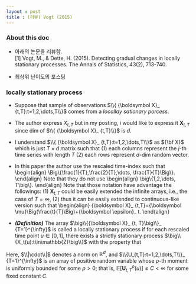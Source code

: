```yaml
---
layout : post 
title : (리뷰) Vogt (2015) 
---
```


### About this doc

- 아래의 논문을 리뷰함. <br/>
[1] Vogt, M., & Dette, H. (2015). Detecting gradual changes in locally stationary processes. The Annals of Statistics, 43(2), 713-740. 

- 최상위 난이도의 포스팅 

### locally stationary process

- Suppose that sample of observations $\\{ {\boldsymbol X}_ {t,T}:t=1,2,\dots,T\\}$ comes from a *locallay sationary porcess*. 

- The author express $X_{t,T}$ but in my posting, i would like to express it ${\boldsymbol X}_ {t,T}$ since dim of $\\{ {\boldsymbol X}_ {t,T}\\}$ is $d$. 

- I understand $\\{ {\boldsymbol X}_ {t,T}:t=1,2,\dots,T\\}$ as ${\bf X}$ which is just $T \times d$ matrix such that (1) each columns represent the $j$-th time series with length $T$ (2) each rows represent $d$-dim random vector. 

- In this paper the author use the rescaled time-index such that
\begin{align}
\Big\\{\frac{1}{T},\frac{2}{T},\dots, \frac{T}{T}\Big\\}.
\end{align}
Note that they do not use 
\begin{align}
\big\\{1,2,\dots, T\big\\}.
\end{align}
Note that those notation have advantage the followings: (1) ${\boldsymbol X}_ {t,T}$ could be easily extended the infinite arrays, i.e., the case of $T=\infty$, (2) thus it can be easily extended to continuous-like version such that 
\begin{align}
{\boldsymbol X}_ {t,T}={\boldsymbol \mu}\Big(\frac{t}{T}\Big)+{\boldsymbol \epsilon}_ t.
\end{align}

- ***(Definition)*** The array $\big\\{{\boldsymbol X}_ {t, T}\big\\}_ {T=1}^{\infty}$ is called a locally stationary process if for each rescaled time point $u\in[0,1]$, there exists a strictly stationary process $\big\\{X_t(u):t\in\mathbb{Z}\big\\}$ with the property that 
<!-- \begin{align}
\\|{\boldsymbol X}_ {t,T}-X_t(u)\\| \leq 
\end{align} -->
Here, $\\|\cdot\\|$ denotes a norm on $\mathbb{R}^d$, and $\\{U_{t,T}:t=1,2,\dots,T\\}_ {T=1}^{\infty}$ is an array of positive random variable whose $\rho$-th moment is uniformly bounded for some $\rho>0$; that is, $\mathbb{E}[{\boldsymbol U}_ {t,T}^{\rho}(u)]\leq C < \infty$ for some fixed constant $C$. 
